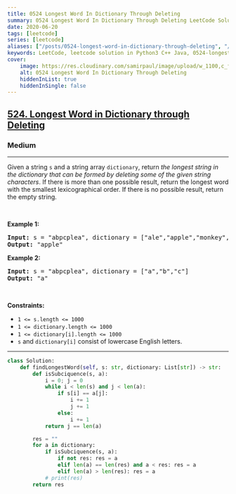 ```yaml
---
title: 0524 Longest Word In Dictionary Through Deleting
summary: 0524 Longest Word In Dictionary Through Deleting LeetCode Solution Explained
date: 2020-06-20
tags: [leetcode]
series: [leetcode]
aliases: ["/posts/0524-longest-word-in-dictionary-through-deleting", "/blog/posts/0524-longest-word-in-dictionary-through-deleting", "/0524-longest-word-in-dictionary-through-deleting"]
keywords: LeetCode, leetcode solution in Python3 C++ Java, 0524-longest-word-in-dictionary-through-deleting solution
cover:
    image: https://res.cloudinary.com/samirpaul/image/upload/w_1100,c_fit,co_rgb:FFFFFF,l_text:Arial_70_bold:0524 Longest Word In Dictionary Through Deleting/problem-solving.webp
    alt: 0524 Longest Word In Dictionary Through Deleting
    hiddenInList: true
    hiddenInSingle: false
---
```



<h2><a href="https://leetcode.com/problems/longest-word-in-dictionary-through-deleting/">524. Longest Word in Dictionary through Deleting</a></h2><h3>Medium</h3><hr><div><p>Given a string <code>s</code> and a string array <code>dictionary</code>, return <em>the longest string in the dictionary that can be formed by deleting some of the given string characters</em>. If there is more than one possible result, return the longest word with the smallest lexicographical order. If there is no possible result, return the empty string.</p>

<p>&nbsp;</p>
<p><strong class="example">Example 1:</strong></p>

<pre><strong>Input:</strong> s = "abpcplea", dictionary = ["ale","apple","monkey","plea"]
<strong>Output:</strong> "apple"
</pre>

<p><strong class="example">Example 2:</strong></p>

<pre><strong>Input:</strong> s = "abpcplea", dictionary = ["a","b","c"]
<strong>Output:</strong> "a"
</pre>

<p>&nbsp;</p>
<p><strong>Constraints:</strong></p>

<ul>
	<li><code>1 &lt;= s.length &lt;= 1000</code></li>
	<li><code>1 &lt;= dictionary.length &lt;= 1000</code></li>
	<li><code>1 &lt;= dictionary[i].length &lt;= 1000</code></li>
	<li><code>s</code> and <code>dictionary[i]</code> consist of lowercase English letters.</li>
</ul>
</div>

---




```python
class Solution:
    def findLongestWord(self, s: str, dictionary: List[str]) -> str:
        def isSubciquence(s, a):
            i = 0; j = 0
            while i < len(s) and j < len(a):
                if s[i] == a[j]:
                    i += 1
                    j += 1
                else:
                    i += 1
            return j == len(a)

        res = ""
        for a in dictionary:
            if isSubciquence(s, a):
                if not res: res = a
                elif len(a) == len(res) and a < res: res = a
                elif len(a) > len(res): res = a
            # print(res)
        return res
                    
```
